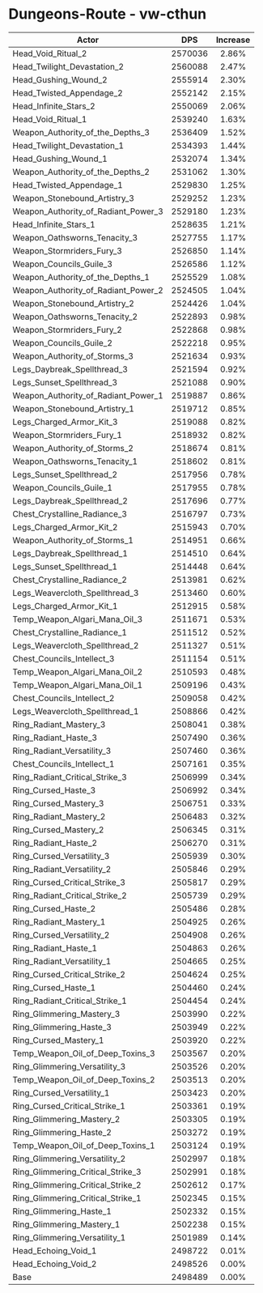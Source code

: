 # Dungeons-Route - vw-cthun
| Actor | DPS | Increase |
|---|:---:|:---:|
|Head_Void_Ritual_2|2570036|2.86%|
|Head_Twilight_Devastation_2|2560088|2.47%|
|Head_Gushing_Wound_2|2555914|2.30%|
|Head_Twisted_Appendage_2|2552142|2.15%|
|Head_Infinite_Stars_2|2550069|2.06%|
|Head_Void_Ritual_1|2539240|1.63%|
|Weapon_Authority_of_the_Depths_3|2536409|1.52%|
|Head_Twilight_Devastation_1|2534393|1.44%|
|Head_Gushing_Wound_1|2532074|1.34%|
|Weapon_Authority_of_the_Depths_2|2531062|1.30%|
|Head_Twisted_Appendage_1|2529830|1.25%|
|Weapon_Stonebound_Artistry_3|2529252|1.23%|
|Weapon_Authority_of_Radiant_Power_3|2529180|1.23%|
|Head_Infinite_Stars_1|2528635|1.21%|
|Weapon_Oathsworns_Tenacity_3|2527755|1.17%|
|Weapon_Stormriders_Fury_3|2526850|1.14%|
|Weapon_Councils_Guile_3|2526586|1.12%|
|Weapon_Authority_of_the_Depths_1|2525529|1.08%|
|Weapon_Authority_of_Radiant_Power_2|2524505|1.04%|
|Weapon_Stonebound_Artistry_2|2524426|1.04%|
|Weapon_Oathsworns_Tenacity_2|2522893|0.98%|
|Weapon_Stormriders_Fury_2|2522868|0.98%|
|Weapon_Councils_Guile_2|2522218|0.95%|
|Weapon_Authority_of_Storms_3|2521634|0.93%|
|Legs_Daybreak_Spellthread_3|2521594|0.92%|
|Legs_Sunset_Spellthread_3|2521088|0.90%|
|Weapon_Authority_of_Radiant_Power_1|2519887|0.86%|
|Weapon_Stonebound_Artistry_1|2519712|0.85%|
|Legs_Charged_Armor_Kit_3|2519088|0.82%|
|Weapon_Stormriders_Fury_1|2518932|0.82%|
|Weapon_Authority_of_Storms_2|2518674|0.81%|
|Weapon_Oathsworns_Tenacity_1|2518602|0.81%|
|Legs_Sunset_Spellthread_2|2517956|0.78%|
|Weapon_Councils_Guile_1|2517955|0.78%|
|Legs_Daybreak_Spellthread_2|2517696|0.77%|
|Chest_Crystalline_Radiance_3|2516797|0.73%|
|Legs_Charged_Armor_Kit_2|2515943|0.70%|
|Weapon_Authority_of_Storms_1|2514951|0.66%|
|Legs_Daybreak_Spellthread_1|2514510|0.64%|
|Legs_Sunset_Spellthread_1|2514448|0.64%|
|Chest_Crystalline_Radiance_2|2513981|0.62%|
|Legs_Weavercloth_Spellthread_3|2513460|0.60%|
|Legs_Charged_Armor_Kit_1|2512915|0.58%|
|Temp_Weapon_Algari_Mana_Oil_3|2511671|0.53%|
|Chest_Crystalline_Radiance_1|2511512|0.52%|
|Legs_Weavercloth_Spellthread_2|2511327|0.51%|
|Chest_Councils_Intellect_3|2511154|0.51%|
|Temp_Weapon_Algari_Mana_Oil_2|2510593|0.48%|
|Temp_Weapon_Algari_Mana_Oil_1|2509196|0.43%|
|Chest_Councils_Intellect_2|2509058|0.42%|
|Legs_Weavercloth_Spellthread_1|2508866|0.42%|
|Ring_Radiant_Mastery_3|2508041|0.38%|
|Ring_Radiant_Haste_3|2507490|0.36%|
|Ring_Radiant_Versatility_3|2507460|0.36%|
|Chest_Councils_Intellect_1|2507161|0.35%|
|Ring_Radiant_Critical_Strike_3|2506999|0.34%|
|Ring_Cursed_Haste_3|2506992|0.34%|
|Ring_Cursed_Mastery_3|2506751|0.33%|
|Ring_Radiant_Mastery_2|2506483|0.32%|
|Ring_Cursed_Mastery_2|2506345|0.31%|
|Ring_Radiant_Haste_2|2506270|0.31%|
|Ring_Cursed_Versatility_3|2505939|0.30%|
|Ring_Radiant_Versatility_2|2505846|0.29%|
|Ring_Cursed_Critical_Strike_3|2505817|0.29%|
|Ring_Radiant_Critical_Strike_2|2505739|0.29%|
|Ring_Cursed_Haste_2|2505486|0.28%|
|Ring_Radiant_Mastery_1|2504925|0.26%|
|Ring_Cursed_Versatility_2|2504908|0.26%|
|Ring_Radiant_Haste_1|2504863|0.26%|
|Ring_Radiant_Versatility_1|2504665|0.25%|
|Ring_Cursed_Critical_Strike_2|2504624|0.25%|
|Ring_Cursed_Haste_1|2504460|0.24%|
|Ring_Radiant_Critical_Strike_1|2504454|0.24%|
|Ring_Glimmering_Mastery_3|2503990|0.22%|
|Ring_Glimmering_Haste_3|2503949|0.22%|
|Ring_Cursed_Mastery_1|2503920|0.22%|
|Temp_Weapon_Oil_of_Deep_Toxins_3|2503567|0.20%|
|Ring_Glimmering_Versatility_3|2503526|0.20%|
|Temp_Weapon_Oil_of_Deep_Toxins_2|2503513|0.20%|
|Ring_Cursed_Versatility_1|2503423|0.20%|
|Ring_Cursed_Critical_Strike_1|2503361|0.19%|
|Ring_Glimmering_Mastery_2|2503305|0.19%|
|Ring_Glimmering_Haste_2|2503272|0.19%|
|Temp_Weapon_Oil_of_Deep_Toxins_1|2503124|0.19%|
|Ring_Glimmering_Versatility_2|2502997|0.18%|
|Ring_Glimmering_Critical_Strike_3|2502991|0.18%|
|Ring_Glimmering_Critical_Strike_2|2502612|0.17%|
|Ring_Glimmering_Critical_Strike_1|2502345|0.15%|
|Ring_Glimmering_Haste_1|2502332|0.15%|
|Ring_Glimmering_Mastery_1|2502238|0.15%|
|Ring_Glimmering_Versatility_1|2501989|0.14%|
|Head_Echoing_Void_1|2498722|0.01%|
|Head_Echoing_Void_2|2498526|0.00%|
|Base|2498489|0.00%|
